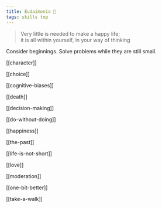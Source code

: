 ```yaml
---
title: Eudaimonia 🌱
tags: skills top
---
```


> Very little is needed to make a happy life;  
> it is all within yourself, in your way of thinking  

Consider beginnings. Solve problems while they are still small.

[[character]]

[[choice]]

[[cognitive-biases]] 

[[death]]

[[decision-making]]

[[do-without-doing]] 

[[happiness]]

[[the-past]]

[[life-is-not-short]] 

[[love]]

[[moderation]]

[[one-bit-better]]  

[[take-a-walk]]
